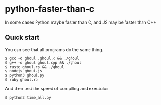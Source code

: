# python-faster-than-c
In some cases Python maybe faster than C, and JS may be faster than C++

## Quick start

You can see that all programs do the same thing.

```console
$ gcc -o ghoul .ghoul.c && ./ghoul
$ g++ -o ghoul ghoul.cpp && ./ghoul
$ rustc ghoul.rs && ./ghoul
$ nodejs ghoul.js
$ python3 ghoul.py
$ ruby ghoul.rb
```

And then test the speed of compiling and exectuion

```console
$ python3 time_all.py
```

